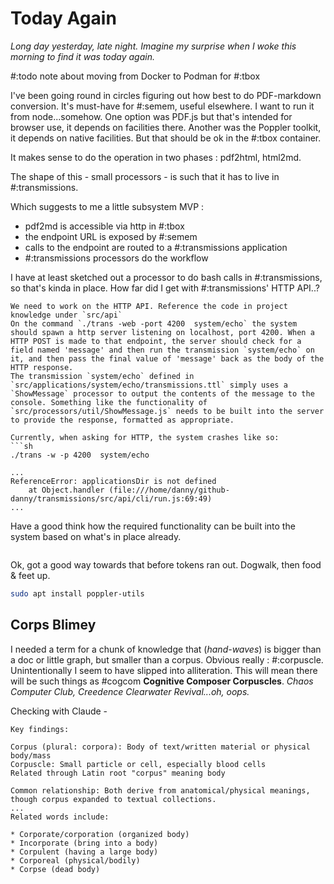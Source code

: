 # Today Again

*Long day yesterday, late night. Imagine my surprise when I woke this morning to find it was today again.*

#:todo note about moving from Docker to Podman for #:tbox

I've been going round in circles figuring out how best to do PDF-markdown conversion. It's must-have for #:semem, useful elsewhere. I want to run it from node...somehow. One option was PDF.js but that's intended for browser use, it depends on facilities there. Another was the Poppler toolkit, it depends on native facilities. But that should be ok in the #:tbox container.

It makes sense to do the operation in two phases : pdf2html, html2md.

The shape of this - small processors - is such that it has to live in #:transmissions.  

Which suggests to me a little subsystem MVP :

* pdf2md is accessible via http in #:tbox
* the endpoint URL is exposed by #:semem
* calls to the endpoint are routed to a #:transmissions application
* #:transmissions processors do the workflow

I have at least sketched out a processor to do bash calls in #:transmissions, so that's kinda in place. How far did I get with #:transmissions' HTTP API..?

```prompt
We need to work on the HTTP API. Reference the code in project knowledge under `src/api`
On the command `./trans -web -port 4200  system/echo` the system should spawn a http server listening on localhost, port 4200. When a HTTP POST is made to that endpoint, the server should check for a field named 'message' and then run the transmission `system/echo` on it, and then pass the final value of 'message' back as the body of the HTTP response.
The transmission `system/echo` defined in `src/applications/system/echo/transmissions.ttl` simply uses a `ShowMessage` processor to output the contents of the message to the console. Something like the functionality of `src/processors/util/ShowMessage.js` needs to be built into the server to provide the response, formatted as appropriate.

Currently, when asking for HTTP, the system crashes like so:
```sh
./trans -w -p 4200  system/echo

...
ReferenceError: applicationsDir is not defined
    at Object.handler (file:///home/danny/github-danny/transmissions/src/api/cli/run.js:69:49)
...
```
Have a good think how the required functionality can be built into the system based on what's in place already.

```
```

Ok, got a good way towards that before tokens ran out. Dogwalk, then food & feet up. 


```sh
sudo apt install poppler-utils

```

## Corps Blimey

I needed a term for a chunk of knowledge that (*hand-waves*) is bigger than a doc or little graph, but smaller than a corpus. Obvious really : #:corpuscle. Unintentionally I seem to have slipped into alliteration. This will mean there will be such things as #cogcom **Cognitive Composer Corpuscles**. *Chaos Computer Club, Creedence Clearwater Revival...oh, oops.*

Checking with Claude -

```response
Key findings:

Corpus (plural: corpora): Body of text/written material or physical body/mass
Corpuscle: Small particle or cell, especially blood cells
Related through Latin root "corpus" meaning body

Common relationship: Both derive from anatomical/physical meanings, though corpus expanded to textual collections.
...
Related words include:

* Corporate/corporation (organized body)
* Incorporate (bring into a body)
* Corpulent (having a large body)
* Corporeal (physical/bodily)
* Corpse (dead body)
